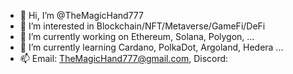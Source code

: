 - 👋 Hi, I’m @TheMagicHand777
- 👀 I’m interested in Blockchain/NFT/Metaverse/GameFi/DeFi
- 💞️ I’m currently working on Ethereum, Solana, Polygon, ...
- 🌱 I’m currently learning Cardano, PolkaDot, Argoland, Hedera ...
- 📫 Email: TheMagicHand777@gmail.com, Discord: 

<!---
TheMagicHand777/TheMagicHand777 is a ✨ special ✨ repository because its `README.md` (this file) appears on your GitHub profile.
You can click the Preview link to take a look at your changes.
--->
